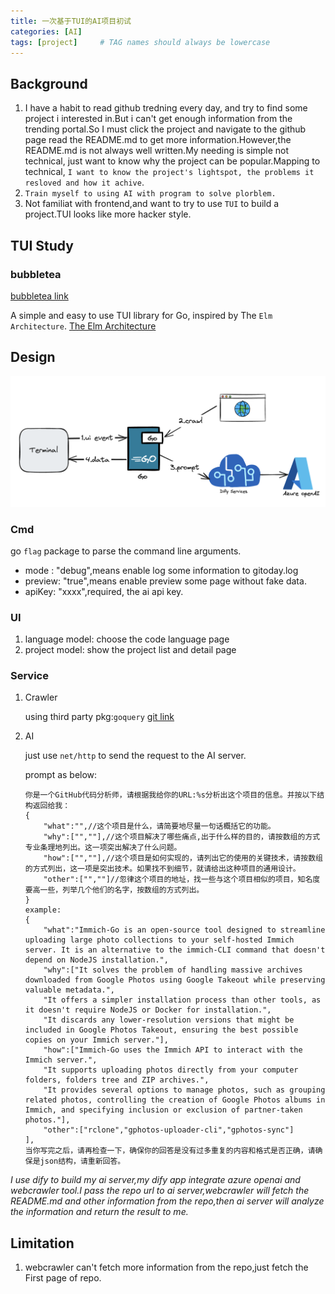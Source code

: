 ```yaml
---
title: 一次基于TUI的AI项目初试
categories: [AI]
tags: [project]     # TAG names should always be lowercase
---
```

## Background
1. I have a habit to read github tredning every day, and try to find some project i interested in.But i can't get enough information from the trending portal.So I must click the project and navigate to the github page read the README.md to get more information.However,the README.md is not always well written.My needing is simple not technical, just want to know why the project can be popular.Mapping to technical, `I want to know the project's lightspot, the problems it resloved and how it achive`.
2. `Train myself to using AI with program to solve plorblem.`
3. Not familiat with frontend,and want to try to use `TUI` to build a project.TUI looks like more hacker style.

## TUI Study

### bubbletea
[bubbletea link](https://github.com/charmbracelet/bubbletea)

A simple and easy to use TUI library for Go, inspired by The `Elm Architecture`.
[The Elm Architecture](https://guide.elm-lang.org/architecture/)


## Design
![flow](https://github.com/winterfx/gitoday/blob/main/doc/flow.png)

### Cmd
go `flag` package to parse the command line arguments.
- mode : "debug",means enable log some information to gitoday.log
- preview: "true",means enable preview some page without fake data.
- apiKey: "xxxx",required, the ai api key.


### UI
1. language model: choose the code language page
2. project model: show the project list and detail page 

### Service
1. Crawler

    using third party pkg:`goquery` [git link](https://github.com/PuerkitoBio/goquery)
2. AI

    just use `net/http` to send the request to the AI server.

    prompt as below:
    ```shell
    你是一个GitHub代码分析师，请根据我给你的URL:%s分析出这个项目的信息。并按以下结构返回给我：
    {
        "what":"",//这个项目是什么，请简要地尽量一句话概括它的功能。
        "why":["",""],//这个项目解决了哪些痛点,出于什么样的目的，请按数组的方式专业条理地列出。这一项突出解决了什么问题。
        "how":["",""],//这个项目是如何实现的，请列出它的使用的关键技术，请按数组的方式列出，这一项是突出技术。如果找不到细节，就请给出这种项目的通用设计。
        "other":["",""]//忽律这个项目的地址，找一些与这个项目相似的项目，知名度要高一些，列举几个他们的名字，按数组的方式列出。
    }
    example:
    {
        "what":"Immich-Go is an open-source tool designed to streamline uploading large photo collections to your self-hosted Immich server. It is an alternative to the immich-CLI command that doesn't depend on NodeJS installation.",
        "why":["It solves the problem of handling massive archives downloaded from Google Photos using Google Takeout while preserving valuable metadata.",
        "It offers a simpler installation process than other tools, as it doesn't require NodeJS or Docker for installation.",
        "It discards any lower-resolution versions that might be included in Google Photos Takeout, ensuring the best possible copies on your Immich server."],
        "how":["Immich-Go uses the Immich API to interact with the Immich server.",
        "It supports uploading photos directly from your computer folders, folders tree and ZIP archives.",
        "It provides several options to manage photos, such as grouping related photos, controlling the creation of Google Photos albums in Immich, and specifying inclusion or exclusion of partner-taken photos."],
        "other":["rclone","gphotos-uploader-cli","gphotos-sync"]
    ],
    当你写完之后，请再检查一下，确保你的回答是没有过多重复的内容和格式是否正确，请确保是json结构，请重新回答。
    ```
*I use dify to build my ai server,my dify app integrate azure openai and webcrawler tool.I pass the repo url to ai server,webcrawler will fetch the README.md and other information from the repo,then ai server will analyze the information and return the result to me.* 

## Limitation
1. webcrawler can't fetch more information from the repo,just fetch the First page of repo.

